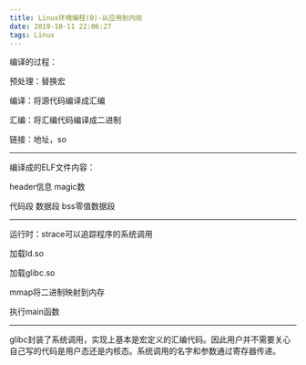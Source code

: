 ```yaml
---
title: Linux环境编程(0)-从应用到内核
date: 2019-10-11 22:06:27
tags: Linux
---
```


编译的过程： 

预处理：替换宏 

编译：将源代码编译成汇编 

汇编：将汇编代码编译成二进制 

链接：地址，so 

---

编译成的ELF文件内容： 

header信息 magic数 

代码段 数据段 bss零值数据段 

---

运行时：strace可以追踪程序的系统调用 

加载ld.so 

加载glibc.so 

mmap将二进制映射到内存 

执行main函数 

---

glibc封装了系统调用，实现上基本是宏定义的汇编代码。因此用户并不需要关心自己写的代码是用户态还是内核态。系统调用的名字和参数通过寄存器传递。 